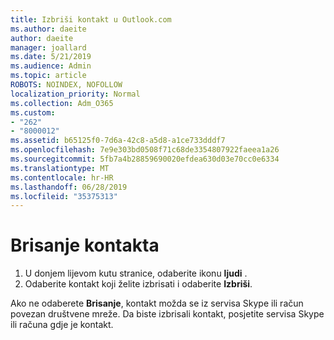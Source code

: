 ```yaml
---
title: Izbriši kontakt u Outlook.com
ms.author: daeite
author: daeite
manager: joallard
ms.date: 5/21/2019
ms.audience: Admin
ms.topic: article
ROBOTS: NOINDEX, NOFOLLOW
localization_priority: Normal
ms.collection: Adm_O365
ms.custom:
- "262"
- "8000012"
ms.assetid: b65125f0-7d6a-42c8-a5d8-a1ce733dddf7
ms.openlocfilehash: 7e9e303bd0508f71c68de3354807922faeea1a26
ms.sourcegitcommit: 5fb7a4b28859690020efdea630d03e70cc0e6334
ms.translationtype: MT
ms.contentlocale: hr-HR
ms.lasthandoff: 06/28/2019
ms.locfileid: "35375313"
---
```

# <a name="delete-a-contact"></a>Brisanje kontakta

1. U donjem lijevom kutu stranice, odaberite ikonu **ljudi** .
2. Odaberite kontakt koji želite izbrisati i odaberite **Izbriši**.

Ako ne odaberete **Brisanje**, kontakt možda se iz servisa Skype ili račun povezan društvene mreže. Da biste izbrisali kontakt, posjetite servisa Skype ili računa gdje je kontakt.